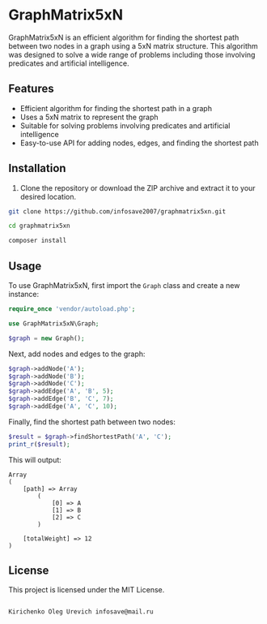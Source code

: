 # GraphMatrix5xN

GraphMatrix5xN is an efficient algorithm for finding the shortest path between two nodes in a graph using a 5xN matrix structure. This algorithm was designed to solve a wide range of problems including those involving predicates and artificial intelligence.

## Features

- Efficient algorithm for finding the shortest path in a graph
- Uses a 5xN matrix to represent the graph
- Suitable for solving problems involving predicates and artificial intelligence
- Easy-to-use API for adding nodes, edges, and finding the shortest path

## Installation

1. Clone the repository or download the ZIP archive and extract it to your desired location.

```bash
git clone https://github.com/infosave2007/graphmatrix5xn.git

cd graphmatrix5xn

composer install
```


## Usage

To use GraphMatrix5xN, first import the `Graph` class and create a new instance:

```php
require_once 'vendor/autoload.php';

use GraphMatrix5xN\Graph;

$graph = new Graph();
```

Next, add nodes and edges to the graph:

```php
$graph->addNode('A');
$graph->addNode('B');
$graph->addNode('C');
$graph->addEdge('A', 'B', 5);
$graph->addEdge('B', 'C', 7);
$graph->addEdge('A', 'C', 10);
```

Finally, find the shortest path between two nodes:

```php
$result = $graph->findShortestPath('A', 'C');
print_r($result);
```

This will output:

```
Array
(
    [path] => Array
        (
            [0] => A
            [1] => B
            [2] => C
        )

    [totalWeight] => 12
)
```

## License

This project is licensed under the MIT License.
```

Kirichenko Oleg Urevich infosave@mail.ru
